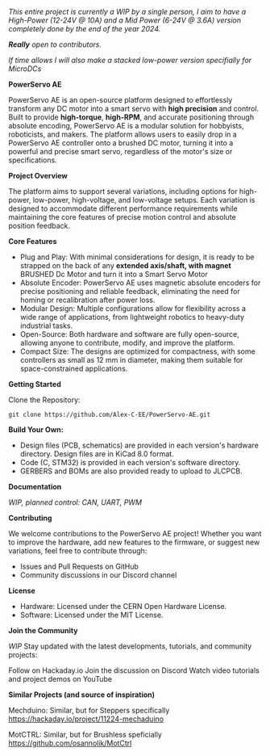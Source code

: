 _This entire project is currently a WIP by a single person, I aim to have a High-Power (12-24V @ 10A) and a Mid Power (6-24V @ 3.6A) version completely done by the end of the year 2024._

_**Really** open to contributors._

_If time allows I will also make a stacked low-power version specifially for MicroDCs_

**PowerServo AE**

PowerServo AE is an open-source platform designed to effortlessly transform any DC motor into a smart servo with **high precision** and control. Built to provide **high-torque**, **high-RPM**, and accurate positioning through absolute encoding, PowerServo AE is a modular solution for hobbyists, roboticists, and makers. The platform allows users to easily drop in a PowerServo AE controller onto a brushed DC motor, turning it into a powerful and precise smart servo, regardless of the motor's size or specifications.

**Project Overview**

The platform aims to support several variations, including options for high-power, low-power, high-voltage, and low-voltage setups. Each variation is designed to accommodate different performance requirements while maintaining the core features of precise motion control and absolute position feedback.

**Core Features**
- Plug and Play: With minimal considerations for design, it is ready to be strapped on the back of any **extended axis/shaft, with magnet** BRUSHED Dc Motor and turn it into a Smart Servo Motor
- Absolute Encoder: PowerServo AE uses magnetic absolute encoders for precise positioning and reliable feedback, eliminating the need for homing or recalibration after power loss.
- Modular Design: Multiple configurations allow for flexibility across a wide range of applications, from lightweight robotics to heavy-duty industrial tasks.
- Open-Source: Both hardware and software are fully open-source, allowing anyone to contribute, modify, and improve the platform.
- Compact Size: The designs are optimized for compactness, with some controllers as small as 12 mm in diameter, making them suitable for space-constrained applications.

**Getting Started**

Clone the Repository:

```git clone https://github.com/Alex-C-EE/PowerServo-AE.git```

**Build Your Own:**

- Design files (PCB, schematics) are provided in each version's hardware directory. Design files are in KiCad 8.0 format.
- Code (C, STM32) is provided in each version's software directory.
- GERBERS and BOMs are also provided ready to upload to JLCPCB.

**Documentation**

_WIP, planned control: CAN, UART, PWM_

**Contributing**

We welcome contributions to the PowerServo AE project! Whether you want to improve the hardware, add new features to the firmware, or suggest new variations, feel free to contribute through:

- Issues and Pull Requests on GitHub
- Community discussions in our Discord channel

**License**
- Hardware: Licensed under the CERN Open Hardware License.
- Software: Licensed under the MIT License.

**Join the Community**

_WIP_
Stay updated with the latest developments, tutorials, and community projects:

Follow on Hackaday.io
Join the discussion on Discord
Watch video tutorials and project demos on YouTube


**Similar Projects (and source of inspiration)**

Mechduino: Similar, but for Steppers specifically
https://hackaday.io/project/11224-mechaduino

MotCTRL: Similar, but for Brushless speficially
https://github.com/osannolik/MotCtrl

